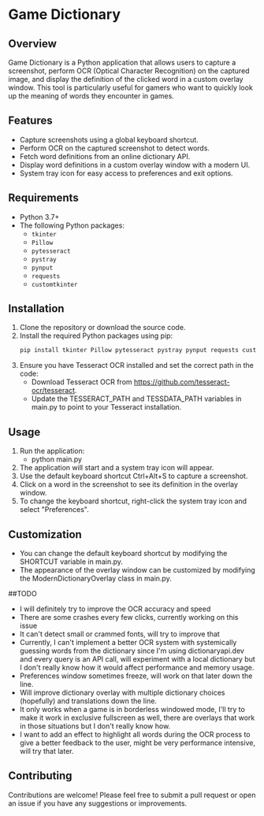 # Game Dictionary

## Overview

Game Dictionary is a Python application that allows users to capture a screenshot, perform OCR (Optical Character Recognition) on the captured image, and display the definition of the clicked word in a custom overlay window. This tool is particularly useful for gamers who want to quickly look up the meaning of words they encounter in games.

## Features

- Capture screenshots using a global keyboard shortcut.
- Perform OCR on the captured screenshot to detect words.
- Fetch word definitions from an online dictionary API.
- Display word definitions in a custom overlay window with a modern UI.
- System tray icon for easy access to preferences and exit options.

## Requirements

- Python 3.7+
- The following Python packages:
  - `tkinter`
  - `Pillow`
  - `pytesseract`
  - `pystray`
  - `pynput`
  - `requests`
  - `customtkinter`

## Installation

1. Clone the repository or download the source code.
2. Install the required Python packages using pip:
   ```sh
   pip install tkinter Pillow pytesseract pystray pynput requests customtkinter
3. Ensure you have Tesseract OCR installed and set the correct path in the code:
    - Download Tesseract OCR from https://github.com/tesseract-ocr/tesseract.
    - Update the TESSERACT_PATH and TESSDATA_PATH variables in main.py to point to your Tesseract installation.

## Usage
1. Run the application:
    - python main.py
2. The application will start and a system tray icon will appear.
3. Use the default keyboard shortcut Ctrl+Alt+S to capture a screenshot.
4. Click on a word in the screenshot to see its definition in the overlay window.
5. To change the keyboard shortcut, right-click the system tray icon and select "Preferences".

## Customization
- You can change the default keyboard shortcut by modifying the SHORTCUT variable in main.py.
- The appearance of the overlay window can be customized by modifying the 
ModernDictionaryOverlay class in main.py.

##TODO

- I will definitely try to improve the OCR accuracy and speed
- There are some crashes every few clicks, currently working on this issue
- It can't detect small or crammed fonts, will try to improve that
- Currently, I can't implement a better OCR system with systemically guessing words from the dictionary since I'm using dictionaryapi.dev and every query is an API call, will experiment with a local dictionary but I don't really know how it would affect performance and memory usage.
- Preferences window sometimes freeze, will work on that later down the line.
- Will improve dictionary overlay with multiple dictionary choices (hopefully) and translations down the line.
- It only works when a game is in borderless windowed mode, I'll try to make it work in exclusive fullscreen as well, there are overlays that work in those situations but I don't really know how.
- I want to add an effect to highlight all words during the OCR process to give a better feedback to the user, might be very performance intensive, will try that later.


## Contributing

Contributions are welcome! Please feel free to submit a pull request or open an issue if you have any suggestions or improvements.
